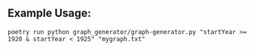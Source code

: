 ## Example Usage:
`poetry run python graph_generator/graph-generator.py "startYear >= 1920 & startYear < 1925" "mygraph.txt"`